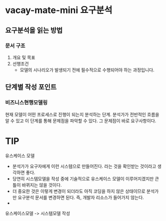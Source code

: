 # vacay-mate-mini 요구분석

## 요구분석을 읽는 방법

### 문서 구조
1. 개요 및 목표
2. 선행조건
   - 모델의 시나리오가 발생되기 전에 필수적으로 수행되어야 하는 과정입니다. 


## 단계별 작성 포인트

### 비즈니스현행모델링
현재 모델이 어떤 프로세스로 진행이 되는지 분석하는 단계. 
분석가가 전반적인 흐름을 알 수 있고 이 단계를 통해 문제점을 파악할 수 있다. 그 문제점이 바로 요구사항이다.




# TIP
유스케이스 모델
- 분석가가 요구자에게 이런 시스템으로 만들어진다. 라는 것을 확인받는 것이라고 생각하면 좋다.
- 당연히 시스템모델을 작성 중에 기술적으로 유스케이스 모델이 이루어지겠지만 큰 틀이 바뀌지는 않을 것이다.
- 더 중요한 것은 이렇게 변경이 되더라도 아직 코딩을 하지 않은 상태이므로 분석가만 요구분석 문서를 변경하면 된다. 즉, 개발자 리소스가 들어가지 않는다.
- 

유스케이스모델 -> 시스템모델 작성